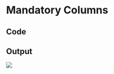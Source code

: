 # Mandatory Columns

## Code

<code-block src="table-with-mandatory.txt"/>

## Output

![](table-with-mandatory.png)